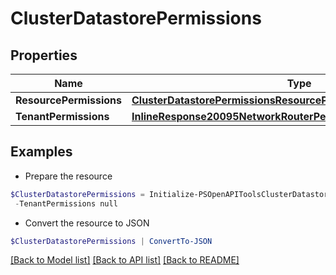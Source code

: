 # ClusterDatastorePermissions
## Properties

Name | Type | Description | Notes
------------ | ------------- | ------------- | -------------
**ResourcePermissions** | [**ClusterDatastorePermissionsResourcePermissions**](ClusterDatastorePermissionsResourcePermissions.md) |  | [optional] 
**TenantPermissions** | [**InlineResponse20095NetworkRouterPermissionsTenantPermissions**](InlineResponse20095NetworkRouterPermissionsTenantPermissions.md) |  | [optional] 

## Examples

- Prepare the resource
```powershell
$ClusterDatastorePermissions = Initialize-PSOpenAPIToolsClusterDatastorePermissions  -ResourcePermissions null `
 -TenantPermissions null
```

- Convert the resource to JSON
```powershell
$ClusterDatastorePermissions | ConvertTo-JSON
```

[[Back to Model list]](../README.md#documentation-for-models) [[Back to API list]](../README.md#documentation-for-api-endpoints) [[Back to README]](../README.md)

